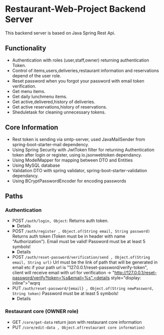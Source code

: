 # Restaurant-Web-Project Backend Server

This backend server is based on Java Spring Rest Api.


## Functionality

-  Authentication with roles (user,staff,owner) returning authentication Token.
-  Control of items,users,deliveries,restaurant information and reservations depend of the user role.
-  Reset password when you forgot your password with email token verification.
-  Get menu items.
-  Get daily lunchmenu items.
-  Get active,delivered,history of deliveries.
-  Get active reservations,history of reservations.
-  Sheduletask for cleaning unnecessary tokens.

## Core Information

 - Rest token is sending via smtp-server, used JavaMailSender from spring-boot-starter-mail dependency.
 - Using Spring Security with JwtToken filter for returning Authentication token after login or register, using io.jsonwebtoken dependancy.
 - Using ModelMapper for mapping between DTO and Entities
 - Using MySQL database
 - Validation DTO with spring validator, spring-boot-starter-validation dependancy.
 - Using BCryptPasswordEncoder for encoding passwords


## Paths
### Authentication
- POST `/auth/login, Object`: Returns auth token. <details style="display: inline">"wqrq</details>
- POST `/auth/register , Object.of(String email, String password)` Returns auth token (Token must be in header with name "Authorization"). Email must be valid! Password must be at least 5 symbols!<details style="display: inline">"wqrq</details>
- POST `/auth/reset-password/verification/send , Object.of(String email, String url)` Url must be the link of path that will be generated in email etc if your path url is "127.0.0.1/reset-password/verify-token", client will receive email with url for verification -> "http://127.0.0.1/reset-password/verify?token=%s&email=%s".<details style="display: inline">"wqrq</details>
- PUT `/auth/reset-password/{email} , Object.of(String newPassword, String token)` Password must be at least 5 symbols! <details style="display: inline">"wqrq</details>
### Restaurant core (OWNER role)

- GET `/core/get-data` return json with restaurant core information
- PUT `/core/edit-data , Object.of(restaurant core information)`


